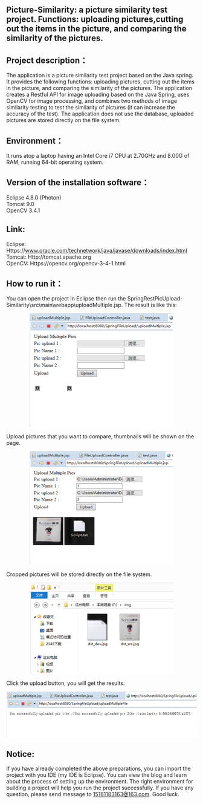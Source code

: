 ## Picture-Similarity: a picture similarity test project. Functions: uploading pictures,cutting out the items in the picture, and comparing the similarity of the pictures. 
## Project description：
  The application is a picture similarity test project based on the Java spring. It provides the following functions: uploading pictures, cutting out the items in the picture, and comparing the similarity of the pictures. The application creates a Restful API for image uploading based on the Java Spring, uses OpenCV for image processing, and combines two methods of image similarity testing to test the similarity of pictures (it can increase the accuracy of the test). The application does not use the database, uploaded pictures are stored directly on the file system.
## Environment：
  It runs atop a laptop having an Intel Core i7 CPU at 2.70GHz and 8.00G of RAM, running 64-bit operating system.
## Version of the installation software：
  Eclipse 4.8.0 (Photon)    
  Tomcat 9.0   
  OpenCV 3.4.1
## Link:
  Eclipse: Https://www.oracle.com/technetwork/java/javase/downloads/index.html     
  Tomcat: Http://tomcat.apache.org     
  OpenCV: Https://opencv.org/opencv-3-4-1.html
## How to run it：
  You can open the project in Eclipse then run the SpringRestPicUpload-Similarity\src\main\webapp\uploadMultiple.jsp.
The result is like this:
<div align=center><img width="380" height="300" src="https://github.com/Northeastern-University-Blockchain/Picture-Similarity/blob/master/img-folder/Pic4.png"/></div> 

  Upload pictures that you want to compare, thumbnails will be shown on the page.
<div align=center><img width="380" height="300" src="https://github.com/Northeastern-University-Blockchain/Picture-Similarity/blob/master/img-folder/Pic5.png"/></div> 

Cropped pictures will be stored directly on the file system.
<div align=center><img width="380" height="240" src="https://github.com/Northeastern-University-Blockchain/Picture-Similarity/blob/master/img-folder/Pic7.png"/></div>

  Click the upload button, you will get the results.
<div align=center><img width="540" height="120" src="https://github.com/Northeastern-University-Blockchain/Picture-Similarity/blob/master/img-folder/Pic10.png"/></div> 
    
## Notice:
  If you have already completed the above preparations, you can import the project with you IDE (my IDE is Eclipse). You can view the blog  and learn about the process of setting up the environment. The right environment for building a project will help you run the project   successfully.
  If you have any question, please send message to 15161183163@163.com. Good luck.
